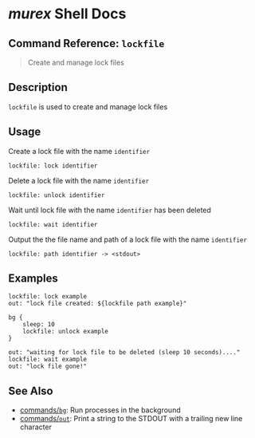 # _murex_ Shell Docs

## Command Reference: `lockfile`

> Create and manage lock files

## Description

`lockfile` is used to create and manage lock files

## Usage

Create a lock file with the name `identifier`

    lockfile: lock identifier
    
Delete a lock file with the name `identifier`

    lockfile: unlock identifier
    
Wait until lock file with the name `identifier` has been deleted

    lockfile: wait identifier
    
Output the the file name and path of a lock file with the name `identifier`

    lockfile: path identifier -> <stdout>

## Examples

    lockfile: lock example
    out: "lock file created: ${lockfile path example}"
    
    bg {
        sleep: 10
        lockfile: unlock example
    }
    
    out: "waiting for lock file to be deleted (sleep 10 seconds)...."
    lockfile: wait example
    out: "lock file gone!"

## See Also

* [commands/`bg`](../commands/bg.md):
  Run processes in the background
* [commands/`out`](../commands/out.md):
  Print a string to the STDOUT with a trailing new line character